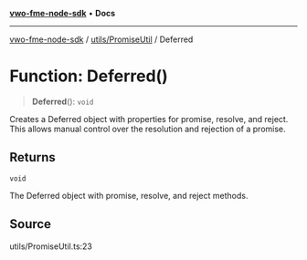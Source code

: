 [**vwo-fme-node-sdk**](../../../README.md) • **Docs**

---

[vwo-fme-node-sdk](../../../modules.md) / [utils/PromiseUtil](../README.md) / Deferred

# Function: Deferred()

> **Deferred**(): `void`

Creates a Deferred object with properties for promise, resolve, and reject.
This allows manual control over the resolution and rejection of a promise.

## Returns

`void`

The Deferred object with promise, resolve, and reject methods.

## Source

utils/PromiseUtil.ts:23
